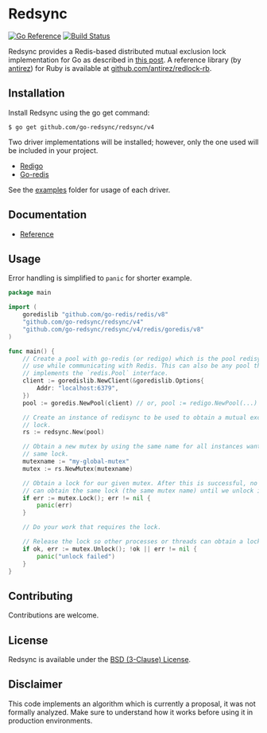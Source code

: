 # Redsync

[![Go Reference](https://pkg.go.dev/badge/github.com/go-redsync/redsync/v4.svg)](https://pkg.go.dev/github.com/go-redsync/redsync/v4) [![Build Status](https://travis-ci.org/go-redsync/redsync.svg?branch=master)](https://travis-ci.org/go-redsync/redsync) 

Redsync provides a Redis-based distributed mutual exclusion lock implementation for Go as described in [this post](http://redis.io/topics/distlock). A reference library (by [antirez](https://github.com/antirez)) for Ruby is available at [github.com/antirez/redlock-rb](https://github.com/antirez/redlock-rb).

## Installation

Install    Redsync using the go get command:

    $ go get github.com/go-redsync/redsync/v4

Two driver implementations will be installed; however, only the one used will be included in your project.

 * [Redigo](https://github.com/gomodule/redigo)
 * [Go-redis](https://github.com/go-redis/redis)

See the [examples](examples) folder for usage of each driver.

## Documentation

- [Reference](https://godoc.org/github.com/go-redsync/redsync)

## Usage

Error handling is simplified to `panic` for shorter example.

```go
package main

import (
	goredislib "github.com/go-redis/redis/v8"
	"github.com/go-redsync/redsync/v4"
	"github.com/go-redsync/redsync/v4/redis/goredis/v8"
)

func main() {
	// Create a pool with go-redis (or redigo) which is the pool redisync will
	// use while communicating with Redis. This can also be any pool that
	// implements the `redis.Pool` interface.
	client := goredislib.NewClient(&goredislib.Options{
		Addr: "localhost:6379",
	})
	pool := goredis.NewPool(client) // or, pool := redigo.NewPool(...)

	// Create an instance of redisync to be used to obtain a mutual exclusion
	// lock.
	rs := redsync.New(pool)

	// Obtain a new mutex by using the same name for all instances wanting the
	// same lock.
	mutexname := "my-global-mutex"
	mutex := rs.NewMutex(mutexname)

	// Obtain a lock for our given mutex. After this is successful, no one else
	// can obtain the same lock (the same mutex name) until we unlock it.
	if err := mutex.Lock(); err != nil {
		panic(err)
	}

	// Do your work that requires the lock.

	// Release the lock so other processes or threads can obtain a lock.
	if ok, err := mutex.Unlock(); !ok || err != nil {
		panic("unlock failed")
	}
}
```

## Contributing

Contributions are welcome.

## License

Redsync is available under the [BSD (3-Clause) License](https://opensource.org/licenses/BSD-3-Clause).

## Disclaimer

This code implements an algorithm which is currently a proposal, it was not formally analyzed. Make sure to understand how it works before using it in production environments.

